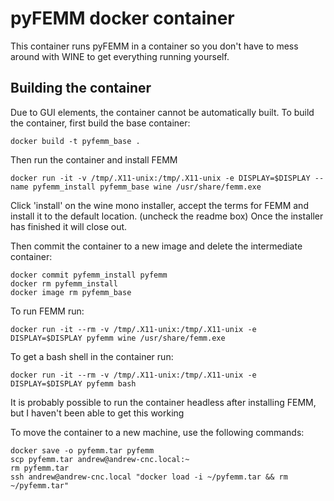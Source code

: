 # pyFEMM docker container

This container runs pyFEMM in a container so you don't have to mess around with WINE to get everything running yourself.

## Building the container
Due to GUI elements, the container cannot be automatically built. To build the container, first build the base container:
```
docker build -t pyfemm_base .
```
Then run the container and install FEMM
```
docker run -it -v /tmp/.X11-unix:/tmp/.X11-unix -e DISPLAY=$DISPLAY --name pyfemm_install pyfemm_base wine /usr/share/femm.exe
```


Click 'install' on the wine mono installer, accept the terms for FEMM and install it to the default location. (uncheck the readme box) Once the installer has finished it will close out.

Then commit the container to a new image and delete the intermediate container:
```
docker commit pyfemm_install pyfemm
docker rm pyfemm_install
docker image rm pyfemm_base
```

To run FEMM run:
```
docker run -it --rm -v /tmp/.X11-unix:/tmp/.X11-unix -e DISPLAY=$DISPLAY pyfemm wine /usr/share/femm.exe
```

To get a bash shell in the container run:
```
docker run -it --rm -v /tmp/.X11-unix:/tmp/.X11-unix -e DISPLAY=$DISPLAY pyfemm bash
```

It is probably possible to run the container headless after installing FEMM, but I haven't been able to get this working

To move the container to a new machine, use the following commands:
```
docker save -o pyfemm.tar pyfemm
scp pyfemm.tar andrew@andrew-cnc.local:~
rm pyfemm.tar
ssh andrew@andrew-cnc.local "docker load -i ~/pyfemm.tar && rm ~/pyfemm.tar"
```